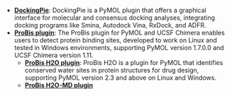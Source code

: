 - **[DockingPie](https://github.com/paiardin/DockingPie)**: DockingPie is a PyMOL plugin that offers a graphical interface for molecular and consensus docking analyses, integrating docking programs like Smina, Autodock Vina, RxDock, and ADFR.
- **[ProBis plugin](http://insilab.org/probis-plugin/)**: The ProBis plugin for PyMOL and UCSF Chimera enables users to detect protein binding sites, developed to work on Linux and tested in Windows environments, supporting PyMOL version 1.7.0.0 and UCSF Chimera version 1.11.
	- **[ProBis H2O plugin](http://insilab.org/probis-h2o/)**: ProBis H2O is a plugin for PyMOL that identifies conserved water sites in protein structures for drug design, supporting PyMOL version 2.3 and above on Linux and Windows.
	- **[ProBis H2O-MD plugin](http://insilab.org/probis-h2o-md/)**